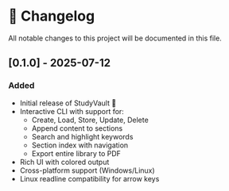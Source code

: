 # 📜 Changelog

All notable changes to this project will be documented in this file.

## [0.1.0] - 2025-07-12
### Added
- Initial release of StudyVault 🎉
- Interactive CLI with support for:
  - Create, Load, Store, Update, Delete
  - Append content to sections
  - Search and highlight keywords
  - Section index with navigation
  - Export entire library to PDF
- Rich UI with colored output
- Cross-platform support (Windows/Linux)
- Linux readline compatibility for arrow keys
